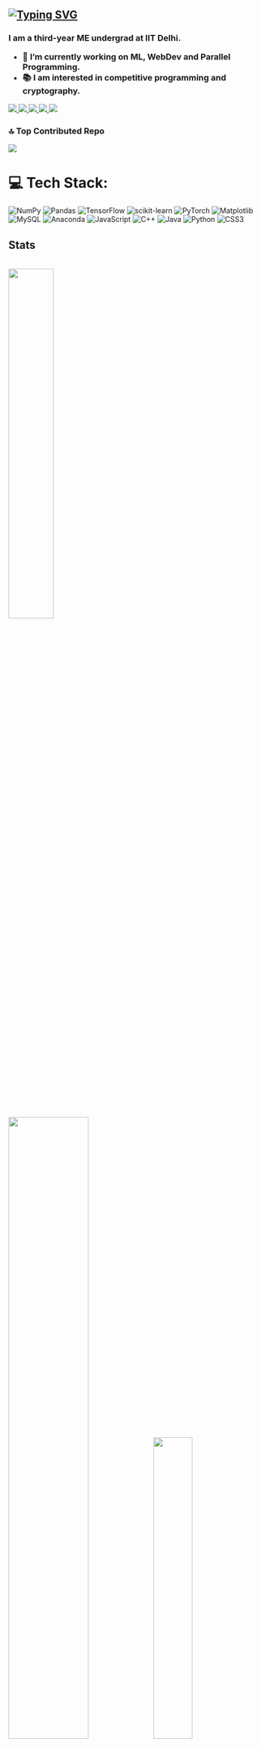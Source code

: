 [![Typing SVG](https://readme-typing-svg.herokuapp.com?font=Fira+Code&weight=500&duration=5010&pause=1000&color=06FF2C&random=false&width=435&lines=Well%2C+hello+there!+I+am+Parth+)](https://git.io/typing-svg)
---

<h3>I am a third-year ME undergrad at IIT Delhi.

- 🔭 I’m currently working on ML, WebDev and Parallel Programming. 
- 📚  I am interested in competitive programming and cryptography. 

<a href="https://leetcode.com/u/parz_414/">
  <img src="https://img.shields.io/badge/Leetcode-orange?style=for-the-badge&logo=leetcode&logoColor=black"/>
</a>
<a href="https://www.linkedin.com/in/parth-singh-56609b251/">
  <img src="https://img.shields.io/badge/LinkedIn-0077B5?style=for-the-badge&logo=linkedin&logoColor=white"/> 
 </a> 
<a href="mailto:singh.parthiitd@gmail.com">
  <img src="https://img.shields.io/badge/Gmail-D14836?style=for-the-badge&logo=gmail&logoColor=white"/>
</a>
<a href="https://x.com/parz_414">
  <img src="https://img.shields.io/badge/Twitter-1DA1F2?style=for-the-badge&logo=twitter&logoColor=white"/>
</a>

<a href="https://www.instagram.com/parz_414/">
  <img src="https://img.shields.io/badge/Instagram-E4405F?style=for-the-badge&logo=instagram&logoColor=white"/>
</a>

### 🔝 Top Contributed Repo
![](https://github-contributor-stats.vercel.app/api?username=paz414&limit=5&theme=dark&combine_all_yearly_contributions=true)

# 💻 Tech Stack:
![NumPy](https://img.shields.io/badge/numpy-%23013243.svg?style=for-the-badge&logo=numpy&logoColor=white) ![Pandas](https://img.shields.io/badge/pandas-%23150458.svg?style=for-the-badge&logo=pandas&logoColor=white) ![TensorFlow](https://img.shields.io/badge/TensorFlow-%23FF6F00.svg?style=for-the-badge&logo=TensorFlow&logoColor=white) ![scikit-learn](https://img.shields.io/badge/scikit--learn-%23F7931E.svg?style=for-the-badge&logo=scikit-learn&logoColor=white) ![PyTorch](https://img.shields.io/badge/PyTorch-%23EE4C2C.svg?style=for-the-badge&logo=PyTorch&logoColor=white) ![Matplotlib](https://img.shields.io/badge/Matplotlib-%23ffffff.svg?style=for-the-badge&logo=Matplotlib&logoColor=black) ![MySQL](https://img.shields.io/badge/mysql-4479A1.svg?style=for-the-badge&logo=mysql&logoColor=white) ![Anaconda](https://img.shields.io/badge/Anaconda-%2344A833.svg?style=for-the-badge&logo=anaconda&logoColor=white) ![JavaScript](https://img.shields.io/badge/javascript-%23323330.svg?style=for-the-badge&logo=javascript&logoColor=%23F7DF1E) ![C++](https://img.shields.io/badge/c++-%2300599C.svg?style=for-the-badge&logo=c%2B%2B&logoColor=white) ![Java](https://img.shields.io/badge/java-%23ED8B00.svg?style=for-the-badge&logo=openjdk&logoColor=white) ![Python](https://img.shields.io/badge/python-3670A0?style=for-the-badge&logo=python&logoColor=ffdd54) ![CSS3](https://img.shields.io/badge/css3-%231572B6.svg?style=for-the-badge&logo=css3&logoColor=white)


## Stats
<br>

<a href="https://www.codewars.com/users/paz414" title="Redirects to CodeWars page">
<img width="42%" src="https://www.codewars.com/users/paz414/badges/large" /></a> <br><br>
<p >

<a href="https://github.com/paz414/chess_java" title="Redirect's to High On DSA Repository">
<img width="56%" src="https://github-readme-stats.vercel.app/api/pin/?username=paz414&repo=chess_java&theme=dark&text_color=d3d3d3&icon_color=00E6FE&title_color=00E6FE" /></a>

<a href ="https://github.com/paz414" title="Redirect's to Parth's Github">
<img width="39%" src="https://github-readme-stats.vercel.app/api/top-langs/?username=paz414&layout=compact&theme=dark&langs_count=6&count_private=false&text_color=d3d3d3&title_color=00E6FE"/></a>

<a href="https://github.com/paz414">
<img width= "49%" title="Redirect's to Parth's Github" src="https://github-readme-stats.vercel.app/api?username=paz414&theme=dark&hide_border=false&include_all_commits=false&count_private=false" /> </a>

<a href="https://leetcode.com/u/parz_414/">
<img width= "49%" title="Redirect's to Parth's LeetCode" src="https://leetcard.jacoblin.cool/parz_414?theme=dark&font=Nova%20Mono" /></a>

<a href="https://github.com/paz414" title="Redirects to github page">
<img width="42%" src="https://github-readme-streak-stats.herokuapp.com/?user=paz414&theme=dark&hide_border=false" /></a>
<br>

</p>

